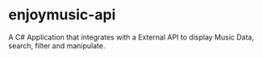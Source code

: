 # enjoymusic-api
A C# Application that integrates with a External API to display Music Data, search, filter and manipulate.
